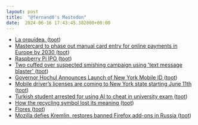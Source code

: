 ```yaml
---
layout: post
title:  "@fernand0's Mastodon"
date:  2024-06-16 17:43:45.382000+00:00
---
```

*  [La orquídea. ](https://avecesunafoto.wordpress.com/2024/06/16/la-orquidea) ([toot](https://mastodon.social/@fernand0/112627536716053306))
*  [Mastercard to phase out manual card entry for online payments in Europe by 2030  ](https://www.cnbc.com/2024/06/11/mastercard-to-phase-out-card-entry-for-e-commerce-by-2030-in-europe.html) ([toot](https://mastodon.social/@fernand0/112627417153788876))
*  [Raspberry Pi IPO   ](https://www.raspberrypi.com/news/raspberry-pi-ipo/) ([toot](https://mastodon.social/@fernand0/112627264674326010))
*  [Two cuffed over suspected smishing campaign using 'text message blaster' ](https://www.theregister.com/2024/06/10/two_arrested_uk_smishing) ([toot](https://mastodon.social/@fernand0/112627077516800315))
*  [Governor Hochul Announces Launch of New York Mobile ID ](https://www.governor.ny.gov/news/governor-hochul-announces-launch-new-york-mobile-i) ([toot](https://mastodon.social/@fernand0/112626781035762186))
*  [Mobile driver’s licenses are coming to New York state starting June 11th ](https://www.theverge.com/2024/6/11/24175681/new-york-state-mobile-id-drivers-license-now-availabl) ([toot](https://mastodon.social/@fernand0/112626004460534561))
*  [Turkish student arrested for using AI to cheat in university exam   ](https://www.reuters.com/technology/artificial-intelligence/turkish-student-arrested-using-ai-cheat-university-exam-2024-06-11/) ([toot](https://mastodon.social/@fernand0/112625899135067590))
*  [How the recycling symbol lost its meaning ](https://grist.org/culture/recycling-symbol-logo-plastic-design) ([toot](https://mastodon.social/@fernand0/112625608862303098))
*  [Flores ](https://www.flickr.com/photos/fernand0/53763595471) ([toot](https://mastodon.social/@fernand0/112625538472145775))
*  [Mozilla defies Kremlin, restores banned Firefox add-ons in Russia ](https://www.theregister.com/2024/06/14/mozilla_firefox_russia) ([toot](https://mastodon.social/@fernand0/112625435157384549))
